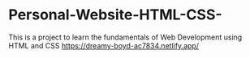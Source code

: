 # Personal-Website-HTML-CSS-
This is a project to learn the fundamentals of Web Development using HTML and CSS
https://dreamy-boyd-ac7834.netlify.app/
